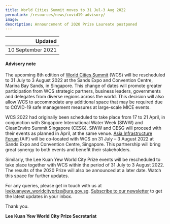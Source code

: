 ```yaml
---
title: World Cities Summit moves to 31 Jul-3 Aug 2022
permalink: /resources/news/covid19-advisory/
image: 
description: Announcement of 2020 Prize Laureate postponed
---
```


| Updated |
|---:|
| 10 September 2021 |

#### **Advisory note**

The upcoming 8th edition of [World Cities Summit](https://www.worldcitiessummit.com.sg) (WCS) will be rescheduled to 31 July to 3 August 2022 at the Sands Expo and Convention Centre, Marina Bay Sands, in Singapore.  This change of dates will promote greater participation from WCS strategic partners, business leaders, governments and delegates from diverse regions across the world. This decision will also allow WCS to accommodate any additional space that may be required due to COVID-19 safe management measures at large-scale MICE events.

WCS 2022 had originally been scheduled to take place from 17 to 21 April, in conjunction with Singapore International Water Week (SIWW) and CleanEnviro Summit Singapore (CESG). SIWW and CESG will proceed with their events as planned in April, at the same venue. [Asia Infrastructure Forum](https://www.infrastructureasia.org) (AIF) will be co-located with WCS on 31 July – 3 August 2022 at Sands Expo and Convention Centre, Singapore. This partnership will bring great synergy to both events and benefit their stakeholders.

Similarly, the Lee Kuan Yew World City Prize events will be rescheduled to take place together with WCS within the period of 31 July to 3 August 2022. The results of the 2020 Prize will also be announced at a later date. Watch this space for further updates.

For any queries, please get in touch with us at [leekuanyew_worldcityprize@ura.gov.sg](mailto://leekuanyew_worldcityprize@ura.gov.sg). [Subscribe to our newsletter](https://go.gov.sg/newsletter) to get the latest updates in your inbox.

Thank you.

**Lee Kuan Yew World City Prize Secretariat**
